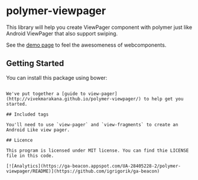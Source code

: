 polymer-viewpager
============

This library will help you create ViewPager component with polymer just like Android ViewPager that also support swiping.

See the [demo page](http://vivekmarakana.github.io/polymer-viewpager/components/polymer-viewpager/demo.html) to feel the awesomeness of webcomponents.

## Getting Started

You can install this package using bower:

```bower install polymer-viewpager

We've put together a [guide to view-pager](http://vivekmarakana.github.io/polymer-viewpager/) to help get you started.

## Included tags

You'll need to use `view-pager` and `view-fragments` to create an Android Like view pager.

## Licence

This program is licensed under MIT license. You can find thie LICENSE file in this code.

[![Analytics](https://ga-beacon.appspot.com/UA-28405228-2/polymer-viewpager/README)](https://github.com/igrigorik/ga-beacon)

